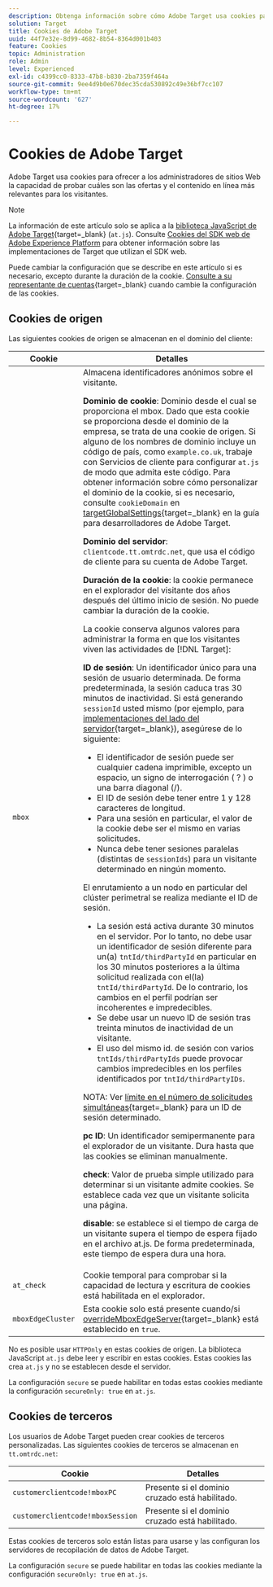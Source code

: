 ```yaml
---
description: Obtenga información sobre cómo Adobe Target usa cookies para ofrecer a los administradores del sitio web la capacidad de probar cuáles son las ofertas y el contenido en línea más relevantes para los visitantes.
solution: Target
title: Cookies de Adobe Target
uuid: 44f7e32e-8d99-4682-8b54-8364d001b403
feature: Cookies
topic: Administration
role: Admin
level: Experienced
exl-id: c4399cc0-8333-47b8-b830-2ba7359f464a
source-git-commit: 9ee4d9b0e670dec35cda530892c49e36bf7cc107
workflow-type: tm+mt
source-wordcount: '627'
ht-degree: 17%

---
```


# Cookies de Adobe Target

Adobe Target usa cookies para ofrecer a los administradores de sitios Web la capacidad de probar cuáles son las ofertas y el contenido en línea más relevantes para los visitantes.

>[!NOTE]
>
>La información de este artículo solo se aplica a la [biblioteca JavaScript de Adobe Target](https://experienceleague.adobe.com/docs/target-dev/developer/client-side/at-js-implementation/functions-overview/targetglobalsettings.html){target=_blank} (`at.js`). Consulte [Cookies del SDK web de Adobe Experience Platform](web-sdk.md) para obtener información sobre las implementaciones de Target que utilizan el SDK web.
>
>Puede cambiar la configuración que se describe en este artículo si es necesario, excepto durante la duración de la cookie. [Consulte a su representante de cuentas](https://experienceleague.adobe.com/docs/target/using/cmp-resources-and-contact-information.html){target=_blank} cuando cambie la configuración de las cookies.

## Cookies de origen

Las siguientes cookies de origen se almacenan en el dominio del cliente:

| Cookie | Detalles |
| --- | --- |
| `mbox` | Almacena identificadores anónimos sobre el visitante.<P>**Dominio de cookie**: Dominio desde el cual se proporciona el mbox. Dado que esta cookie se proporciona desde el dominio de la empresa, se trata de una cookie de origen. Si alguno de los nombres de dominio incluye un código de país, como `example.co.uk`, trabaje con Servicios de cliente para configurar `at.js` de modo que admita este código. Para obtener información sobre cómo personalizar el dominio de la cookie, si es necesario, consulte `cookieDomain` en [targetGlobalSettings](https://experienceleague.adobe.com/docs/target-dev/developer/client-side/at-js-implementation/functions-overview/targetglobalsettings.html){target=_blank} en la guía para desarrolladores de Adobe Target.<P>**Dominio del servidor**: `clientcode.tt.omtrdc.net`, que usa el código de cliente para su cuenta de Adobe Target.<P>**Duración de la cookie**: la cookie permanece en el explorador del visitante dos años después del último inicio de sesión. No puede cambiar la duración de la cookie.<P>La cookie conserva algunos valores para administrar la forma en que los visitantes viven las actividades de [!DNL Target]:<P>**ID de sesión**: Un identificador único para una sesión de usuario determinada. De forma predeterminada, la sesión caduca tras 30 minutos de inactividad. Si está generando `sessionId` usted mismo (por ejemplo, para [implementaciones del lado del servidor](https://experienceleague.adobe.com/docs/target-dev/developer/server-side/server-side-overview.html){target=_blank}), asegúrese de lo siguiente:<ul><li>El identificador de sesión puede ser cualquier cadena imprimible, excepto un espacio, un signo de interrogación ( ? ) o una barra diagonal (/).</li><li>El ID de sesión debe tener entre 1 y 128 caracteres de longitud.</li><li>Para una sesión en particular, el valor de la cookie debe ser el mismo en varias solicitudes.</li><li>Nunca debe tener sesiones paralelas (distintas de `sessionIds`) para un visitante determinado en ningún momento.</li></ul>El enrutamiento a un nodo en particular del clúster perimetral se realiza mediante el ID de sesión.<ul><li>La sesión está activa durante 30 minutos en el servidor. Por lo tanto, no debe usar un identificador de sesión diferente para un(a) `tntId/thirdPartyId` en particular en los 30 minutos posteriores a la última solicitud realizada con el(la) `tntId/thirdPartyId`. De lo contrario, los cambios en el perfil podrían ser incoherentes e impredecibles.</li><li>Se debe usar un nuevo ID de sesión tras treinta minutos de inactividad de un visitante.</li><li>El uso del mismo id. de sesión con varios `tntIds/thirdPartyIds` puede provocar cambios impredecibles en los perfiles identificados por `tntId/thirdPartyIDs`.</li></ul>NOTA: Ver [límite en el número de solicitudes simultáneas](https://experienceleague.adobe.com/docs/target/using/troubleshoot/target-limits.html#content-delivery){target=_blank} para un ID de sesión determinado.<P>**pc ID**: Un identificador semipermanente para el explorador de un visitante. Dura hasta que las cookies se eliminan manualmente.<P>**check**: Valor de prueba simple utilizado para determinar si un visitante admite cookies. Se establece cada vez que un visitante solicita una página.<P>**disable**: se establece si el tiempo de carga de un visitante supera el tiempo de espera fijado en el archivo at.js. De forma predeterminada, este tiempo de espera dura una hora. |
| `at_check` | Cookie temporal para comprobar si la capacidad de lectura y escritura de cookies está habilitada en el explorador. |
| `mboxEdgeCluster` | Esta cookie solo está presente cuando/si [overrideMboxEdgeServer](https://experienceleague.adobe.com/docs/target-dev/developer/client-side/at-js-implementation/functions-overview/targetglobalsettings.html){target=_blank} está establecido en `true`. |

No es posible usar `HTTPOnly` en estas cookies de origen. La biblioteca JavaScript `at.js` debe leer y escribir en estas cookies. Estas cookies las crea `at.js` y no se establecen desde el servidor.

La configuración `secure` se puede habilitar en todas estas cookies mediante la configuración `secureOnly: true` en `at.js`.

## Cookies de terceros

Los usuarios de Adobe Target pueden crear cookies de terceros personalizadas. Las siguientes cookies de terceros se almacenan en `tt.omtrdc.net`:

| Cookie | Detalles |
| --- | --- |
| `customerclientcode!mboxPC` | Presente si el dominio cruzado está habilitado. |
| `customerclientcode!mboxSession` | Presente si el dominio cruzado está habilitado. |

Estas cookies de terceros solo están listas para usarse y las configuran los servidores de recopilación de datos de Adobe Target.

La configuración `secure` se puede habilitar en todas las cookies mediante la configuración `secureOnly: true` en `at.js`.
